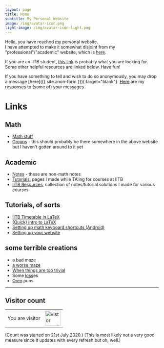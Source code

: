 ```yaml
--- 
layout: page
title: Home
subtitle: My Personal Website
image: /img/avatar-icon.png
light-image: /img/avatar-icon-light.png
---
```


Hello, you have reached [my](/aboutme) personal website.  
I have attempted to make it somewhat disjoint from my "professional"/"academic" website, which is [here](/math). 

If you are an IITB student, [this link](/tuts) is probably what you are looking for. Some other helpful resources are linked below. Have fun!

If you have something to tell and wish to do so anonymously, you may drop a message [here]({{ site.anon-form }}){:target="blank"}. [Here](/responses) are my responses to (some of) your messages.


# Links
## Math
* [Math stuff](/math)
* [Groups](/alg/groups) - this should probably be there somewhere in the above website but I haven't gotten around to it yet

## Academic
* [Notes](/notes) - these are non-math notes
* [Tutorials](/tuts), pages I made while TA'ing for courses at IITB
* [IITB Resources](/iitb-resources), collection of notes/tutorial solutions I made for various courses

## Tutorials, of sorts
* [IITB Timetable in LaTeX](/timetable/)
* [(Quick) intro to LaTeX](/latex)
* [Setting up math keyboard shortcuts (Android)](/shortcuts)
* [Setting up your website](/website)

## some terrible creations
* [a bad maze](/maze)
* [a worse maze](/worse-maze)
* [When things are too trivial](/trivial)
* Some [loss](/loss.txt)es
* [Oreo](/oreo) puns

---

## Visitor count
<table>
    <tr>
        <td>You are visitor</td>
        <td><img src="https://profile-counter.glitch.me/aryamanmaithani/count.svg" alt="vistor count" height="50" /></td>
    </tr>
</table>
(Count was started on 21st July 2020.)  
(This is most likely not a very good measure since it updates with every refresh but oh, well.)   